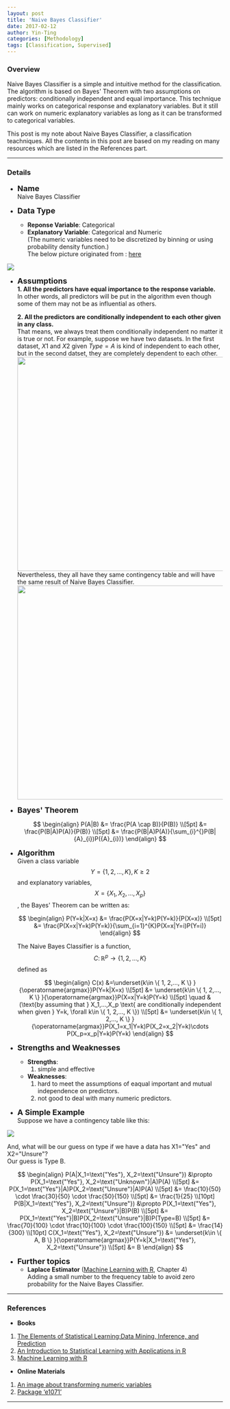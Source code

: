```yaml
---
layout: post
title: 'Naive Bayes Classifier'
date: 2017-02-12
author: Yin-Ting 
categories: [Methodology]
tags: [Classification, Supervised]
---
```

### Overview
Naive Bayes Classifier is a simple and intuitive method for the classification. The algorithm is based on Bayes' Theorem with two assumptions on predictors: conditionally independent and equal importance. This technique mainly works on categorical response and explanatory variables. But it still can work on numeric explanatory variables as long as it can be transformed to categorical variables. 

This post is my note about Naive Bayes Classifier, a classification teachniques. All the contents in this post are based on my reading on many resources which are listed in the References part.  

***

### Details
* **<font size="4">Name</font>** <br />
  Naive Bayes Classifier

* **<font size="4">Data Type</font>** <br />
  * **Reponse Variable**: Categorical <br />
  * **Explanatory Variable**: Categorical and Numeric <br />
  (The numeric variables need to be discretized by binning or using probability density function.) <br />
  The below picture originated from : [here](http://www.saedsayad.com/naive_bayesian.htm)
<img src="{{ site.baseurl }}/assets/image/numeric.png"/>

* **<font size="4">Assumptions</font>** <br />
  **1. All the predictors have equal importance to the response variable.** <br />In other words, all predictors will be put in the algorithm even though some of them may not be as influential as others. 

  **2. All the predictors are conditionally independent to each other given in any class.** <br />That means, we always treat them conditionally independent no matter it is true or not. For example, suppose we have two datasets. In the first dataset, $X1$ and $X2$ given $Type=A$ is kind of independent to each other, but in the second datset, they are completely dependent to each other. 
  <img src="{{ site.baseurl}}/assets/image/table_nbc_3.png" style="width:500px"/>  
  Nevertheless, they all have they same contingency table and will have the same result of Naive Bayes Classifier. 
  <img src="{{ site.baseurl }}/assets/image/table_nbc_1.png" style="width:500px"/>   

* **<font size="4"> Bayes' Theorem</font>** 

  $$
  \begin{align}
  P(A|B) &= \frac{P(A \cap B)}{P(B)} \\[5pt]
  &= \frac{P(B|A)P(A)}{P(B)} \\[5pt]
  &= \frac{P(B|A)P(A)}{\sum_{i}^{}P(B|{A}_{i})P({A}_{i})}      
  \end{align}
  $$

* **<font size="4">Algorithm</font>** <br />
Given a class variable $$Y= \{ 1, 2,..., K \}, K\geq2$$ and  explanatory variables, $$X=\{ X_1, X_2,..., X_p \}$$, the Bayes' Theorem can be written as: 

  $$
  \begin{align}
  P(Y=k|X=x) &= \frac{P(X=x|Y=k)P(Y=k)}{P(X=x)} \\[5pt]
  &= \frac{P(X=x|Y=k)P(Y=k)}{\sum_{i=1}^{K}P(X=x|Y=i)P(Y=i)}
  \end{align}
  $$
  
  The Naive Bayes Classifier is a function, $$C \colon \mathbb{R}^p \rightarrow \{ 1, 2,..., K \}$$ defined as 
  
  $$
  \begin{align}
  C(x) &=\underset{k\in \{ 1, 2,..., K \} }{\operatorname{argmax}}P(Y=k|X=x) \\[5pt]
      &= \underset{k\in \{ 1, 2,..., K \} }{\operatorname{argmax}}P(X=x|Y=k)P(Y=k) \\[5pt]
      \quad &(\text{by assuming that } X_1,...,X_p \text{ are conditionally independent when given } Y=k, \forall k\in \{ 1, 2,..., K \}) \\[5pt]
      &= \underset{k\in \{ 1, 2,..., K \} }{\operatorname{argmax}}P(X_1=x_1|Y=k)P(X_2=x_2|Y=k)\cdots P(X_p=x_p|Y=k)P(Y=k) 
  \end{align}
  $$
  
* **<font size="4">Strengths and Weaknesses</font>** <br /> 
  * **Strengths**: <br />
    1. simple and effective 
  * **Weaknesses**: <br />
    1. hard to meet the assumptions of eaqual important and mutual independence on predictors. 
    2. not good to deal with many numeric predictors. 
    
* **<font size="4">A Simple Example</font>** <br />
Suppose we have a contingency table like this: 
<img src="{{ site.baseurl }}/assets/image/table_nbc_2.png">
  
  And, what will be our guess on type if we have a data has X1="Yes" and X2="Unsure"? <br />
  Our guess is Type B. 

$$
\begin{align}
P(A|X_1=\text{"Yes"}, X_2=\text{"Unsure"}) &\propto P(X_1=\text{"Yes"}, X_2=\text{"Unknown"}|A)P(A) \\[5pt]
  &= P(X_1=\text{"Yes"}|A)P(X_2=\text{"Unsure"}|A)P(A) \\[5pt]
  &= \frac{10}{50} \cdot \frac{30}{50} \cdot \frac{50}{150} \\[5pt]
  &= \frac{1}{25} \\[10pt]
P(B|X_1=\text{"Yes"}, X_2=\text{"Unsure"}) &\propto P(X_1=\text{"Yes"}, X_2=\text{"Unsure"}|B)P(B) \\[5pt]
  &= P(X_1=\text{"Yes"}|B)P(X_2=\text{"Unsure"}|B)P(Type=B) \\[5pt]
  &= \frac{70}{100} \cdot \frac{10}{100} \cdot \frac{100}{150} \\[5pt]
  &= \frac{14}{300} \\[10pt]
C(X_1=\text{"Yes"}, X_2=\text{"Unsure"}) &= \underset{k\in \{ A, B \} }{\operatorname{argmax}}P(Y=k|X_1=\text{"Yes"}, X_2=\text{"Unsure"}) \\[5pt]
      &= B 
\end{align}
$$

* **<font size="4">Further topics</font>** <br />
  * **Laplace Estimator** ([Machine Learning with R](http://shop.oreilly.com/product/9781784393908.do), Chapter 4) <br />
  Adding a small number to the frequency table to avoid zero probability for the Naive Bayes Classifier. 

***

### References
* **Books**
1. [The Elements of Statistical Learning:Data Mining, Inference, and Prediction](https://statweb.stanford.edu/~tibs/ElemStatLearn/)
2. [An Introduction to Statistical Learning with Applications in R](http://www-bcf.usc.edu/~gareth/ISL/)
3. [Machine Learning with R](http://shop.oreilly.com/product/9781784393908.do)

* **Online Materials**
1. [An image about transforming numeric variables](http://www.saedsayad.com/naive_bayesian.htm)
2. [Package ‘e1071’](https://cran.r-project.org/web/packages/e1071/e1071.pdf)

***
